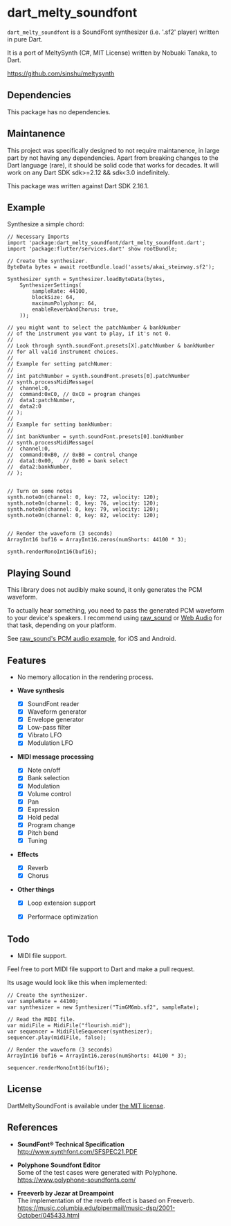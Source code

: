 # dart_melty_soundfont

`dart_melty_soundfont` is a SoundFont synthesizer (i.e. '.sf2' player) written in pure Dart.

It is a port of MeltySynth (C#, MIT License) written by Nobuaki Tanaka, to Dart.

https://github.com/sinshu/meltysynth

## Dependencies

This package has no dependencies.

## Maintanence

This project was specifically designed to not require maintanence, in large part by not having any dependencies. Apart from breaking changes to the Dart language (rare), it should be solid code that works for decades. It will work on any Dart SDK sdk>=2.12 && sdk<3.0 indefinitely. 

This package was written against Dart SDK 2.16.1.

## Example

Synthesize a simple chord:

```
// Necessary Imports
import 'package:dart_melty_soundfont/dart_melty_soundfont.dart';
import 'package:flutter/services.dart' show rootBundle;

// Create the synthesizer.
ByteData bytes = await rootBundle.load('assets/akai_steinway.sf2');

Synthesizer synth = Synthesizer.loadByteData(bytes, 
    SynthesizerSettings(
        sampleRate: 44100, 
        blockSize: 64, 
        maximumPolyphony: 64, 
        enableReverbAndChorus: true,
    ));

// you might want to select the patchNumber & bankNumber
// of the instrument you want to play, if it's not 0.
//
// Look through synth.soundFont.presets[X].patchNumber & bankNumber
// for all valid instrument choices.
//
// Example for setting patchNumer:
//
// int patchNumber = synth.soundFont.presets[0].patchNumber 
// synth.processMidiMessage(
//  channel:0, 
//  command:0xC0, // 0xC0 = program changes
//  data1:patchNumber, 
//  data2:0
// );
//
// Example for setting bankNumber:
//
// int bankNumber = synth.soundFont.presets[0].bankNumber 
// synth.processMidiMessage(
//  channel:0, 
//  command:0xB0, // 0xB0 = control change
//  data1:0x00,   // 0x00 = bank select
//  data2:bankNumber,
// );


// Turn on some notes
synth.noteOn(channel: 0, key: 72, velocity: 120);
synth.noteOn(channel: 0, key: 76, velocity: 120);
synth.noteOn(channel: 0, key: 79, velocity: 120);
synth.noteOn(channel: 0, key: 82, velocity: 120);


// Render the waveform (3 seconds)
ArrayInt16 buf16 = ArrayInt16.zeros(numShorts: 44100 * 3);

synth.renderMonoInt16(buf16);
```

## Playing Sound

This library does not audibly make sound, it only generates the PCM waveform. 

To actually hear something, you need to pass the generated PCM waveform to your device's speakers. I recommend using [raw_sound](https://pub.dev/packages/raw_sound) or [Web Audio](https://developer.mozilla.org/en-US/docs/Web/API/Web_Audio_API) for that task, depending on your platform.

See [raw_sound's PCM audio example](https://pub.dev/packages/raw_sound/example), for iOS and Android.

## Features

* No memory allocation in the rendering process.

* __Wave synthesis__
    - [x] SoundFont reader
    - [x] Waveform generator
    - [x] Envelope generator
    - [x] Low-pass filter
    - [x] Vibrato LFO
    - [x] Modulation LFO
* __MIDI message processing__
    - [x] Note on/off
    - [x] Bank selection
    - [x] Modulation
    - [x] Volume control
    - [x] Pan
    - [x] Expression
    - [x] Hold pedal
    - [x] Program change
    - [x] Pitch bend
    - [x] Tuning
* __Effects__
    - [x] Reverb
    - [x] Chorus
* __Other things__
    - [x] Loop extension support
    - [x] Performace optimization


## Todo

- MIDI file support. 

Feel free to port MIDI file support to Dart and make a pull request. 

Its usage would look like this when implemented:

```
// Create the synthesizer.
var sampleRate = 44100;
var synthesizer = new Synthesizer("TimGM6mb.sf2", sampleRate);

// Read the MIDI file.
var midiFile = MidiFile("flourish.mid");
var sequencer = MidiFileSequencer(synthesizer);
sequencer.play(midiFile, false);

// Render the waveform (3 seconds)
ArrayInt16 buf16 = ArrayInt16.zeros(numShorts: 44100 * 3);

sequencer.renderMonoInt16(buf16);
```


## License

DartMeltySoundFont is available under [the MIT license](LICENSE.txt).



## References

* __SoundFont&reg; Technical Specification__  
http://www.synthfont.com/SFSPEC21.PDF

* __Polyphone Soundfont Editor__  
Some of the test cases were generated with Polyphone.  
https://www.polyphone-soundfonts.com/

* __Freeverb by Jezar at Dreampoint__  
The implementation of the reverb effect is based on Freeverb.  
https://music.columbia.edu/pipermail/music-dsp/2001-October/045433.html
